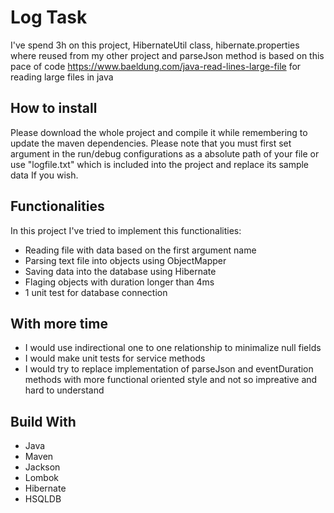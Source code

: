 # Log Task
I've spend 3h on this project, HibernateUtil class, hibernate.properties where reused from my other project and parseJson method is based on this pace of code https://www.baeldung.com/java-read-lines-large-file for reading large files in java
## How to install
Please download the whole project and compile it while remembering to update the maven dependencies. Please note that you must first set argument in the run/debug configurations as a absolute path of your file or use "logfile.txt" which is included into the project and replace its sample data If you wish.
## Functionalities 
In this project I've tried to implement this functionalities:
* Reading file with data based on the first argument name
* Parsing text file into objects using ObjectMapper
* Saving data into the database using Hibernate
* Flaging objects with duration longer than 4ms
* 1 unit test for database connection
## With more time
* I would use indirectional one to one relationship to minimalize null fields
* I would make unit tests for service methods
* I would try to replace implementation of parseJson and eventDuration methods with more functional oriented style and not so impreative and hard to understand 
## Build With
* Java
* Maven
* Jackson
* Lombok
* Hibernate
* HSQLDB
